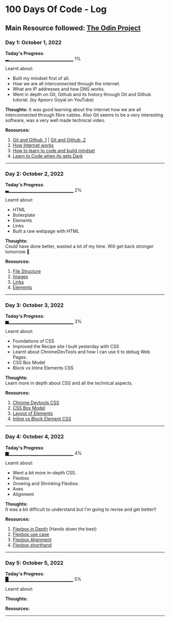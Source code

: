 # 100 Days Of Code - Log
## Main Resource followed: [The Odin Project](https://www.theodinproject.com/paths)   


### Day 1: October 1, 2022

**Today's Progress**:  
▂▁▁▁▁▁▁▁▁▁▁▁▁▁▁▁▁▁▁▁ 1%
  
  Learnt about: 
- Built my mindset first of all.  
- How we are all interconnected through the internet.  
- What are IP addresses and how DNS works.  
- Went in depth on Git, Github and its history through Git and Github tutorial. (by Apoorv Goyal on YouTube)  

**Thoughts:** It was good learning about the internet how we are all interconnected through fibre cables. Also Git seems to be a very interesting software, was a very well made technical video.  

**Resources:**  
1. [Git and Github .1](https://youtu.be/LQ2LTPHeTts) | [Git and Github .2](https://youtu.be/fkKfKsASjV4)    
2. [How Internet works](https://developer.mozilla.org/en-US/docs/Learn/Common_questions/How_does_the_Internet_work)   
3. [How to learn to code and build mindset](https://youtu.be/j-BVv0XW1H8)   
4. [Learn to Code when its gets Dark](https://www.freecodecamp.org/news/learning-to-code-when-it-gets-dark-e485edfb58fd#.yjh0fehje)   
               
<!---**Link(s) to work**: [Calculator App](http://www.example.com)--->   
---------------------------------------------------------------------------------------------------------------------------------------------------------
### Day 2: October 2, 2022

**Today's Progress**:  
▃▁▁▁▁▁▁▁▁▁▁▁▁▁▁▁▁▁▁▁ 2%

Learnt about:
- HTML
- Boilerplate
- Elements
- Links
- Built a raw webpage with HTML 

**Thoughts:**  
Could have done better, wasted a lot of my time. Will get back stronger tomorrow 💪

**Resources:**  
1. [File Structure](https://youtu.be/ta3Oxx7Yqbo)    
2. [Images](https://youtu.be/0xoztJCHpbQ)
3. [Links](https://youtu.be/tsEQgGjSmkM)
4. [Elements](https://developer.mozilla.org/en-US/docs/Web/HTML/Element)  
               
<!---**Link to work**: [Calculator App](http://www.example.com)--->    
--------------------------------------------------------------------------------------------------------------------------------------------------------- 
### Day 3: October 3, 2022

**Today's Progress**:   
▅▁▁▁▁▁▁▁▁▁▁▁▁▁▁▁▁▁▁▁ 3%  

Learnt about: 
- Foundations of CSS
- Improved the Recipe site I built yesterday with CSS
- Learnt about ChromeDevTools and how I can use it to debug Web Pages.
- CSS Box Model
- Block vs Inline Elements CSS

**Thoughts:**  
Learn more in depth about CSS and all the technical aspects.

**Resources:**   
1. [Chrome Devtools CSS](https://developer.chrome.com/docs/devtools/css/)
2. [CSS Box Model](https://youtu.be/rIO5326FgPE)
3. [Layout of Elements](https://developer.mozilla.org/en-US/docs/Learn/CSS/CSS_layout/Normal_Flow)
4. [Inline vs Block Element CSS](https://www.digitalocean.com/community/tutorials/css-display-inline-vs-inline-block)
               
<!---**Link to work**: [Calculator App](http://www.example.com)--->   
---------------------------------------------------------------------------------------------------------------------------------------------------------
### Day 4: October 4, 2022

**Today's Progress**:   
▆▁▁▁▁▁▁▁▁▁▁▁▁▁▁▁▁▁▁▁ 4% 

Learnt about: 
- Went a bit more in-depth CSS.
- Flexbox 
- Growing and Shrinking Flexbox.
- Axes
- Alignment

**Thoughts:**   
It was a bit difficult to understand but I'm going to revise and get better!!

**Resources:**   
1. [Flexbox in Depth](https://internetingishard.com/html-and-css/flexbox/) (Hands down the best)
2. [Flexbox use case](https://developer.mozilla.org/en-US/docs/Web/CSS/CSS_Flexible_Box_Layout/Typical_Use_Cases_of_Flexbox)
3. [Flexbox Alignment](https://developer.mozilla.org/en-US/docs/Web/CSS/CSS_Box_Alignment)
4. [Flexbox shorthand](https://youtu.be/CFgeJq4l1YM)
               
<!---**Link to work**: [Calculator App](http://www.example.com)--->   
--------------------------------------------------------------------------------------------------------------------------------------------------------- 
### Day 5: October 5, 2022

**Today's Progress**:   
█▁▁▁▁▁▁▁▁▁▁▁▁▁▁▁▁▁▁▁ 5%

Learnt about: 


**Thoughts:**   


**Resources:**   
               
<!---**Link to work**: [Calculator App](http://www.example.com)--->   
---------------------------------------------------------------------------------------------------------------------------------------------------------
